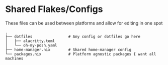 # Shared Flakes/Configs

These files can be used between platforms and allow for editing in one spot

```
.
├── dotfiles                # Any config or dotfiles go here
│   ├── alacritty.toml
│   └── oh-my-posh.yaml
├── home-manager.nix        # Shared home-manager config
└── packages.nix            # Platform agnostic packages I want all machines
```